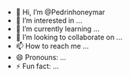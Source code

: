 - 👋 Hi, I’m @Pedrinhoneymar
- 👀 I’m interested in ...
- 🌱 I’m currently learning ...
- 💞️ I’m looking to collaborate on ...
- 📫 How to reach me ...
- 😄 Pronouns: ...
- ⚡ Fun fact: ...

<!---
Pedrinhoneymar/Pedrinhoneymar is a ✨ special ✨ repository because its `README.md` (this file) appears on your GitHub profile.
You can click the Preview link to take a look at your changes.
--->
